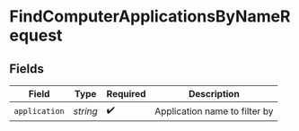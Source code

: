 # FindComputerApplicationsByNameRequest


## Fields

| Field                         | Type                          | Required                      | Description                   |
| ----------------------------- | ----------------------------- | ----------------------------- | ----------------------------- |
| `application`                 | *string*                      | :heavy_check_mark:            | Application name to filter by |